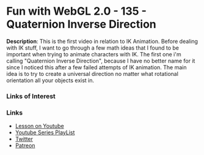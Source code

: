# Fun with WebGL 2.0 - 135 - Quaternion Inverse Direction
**Description**:
This is the first video in relation to IK Animation. Before dealing with IK stuff, I want to
go through a few math ideas that I found to be important when trying to animate characters 
with IK. The first one i'm calling "Quaternion Inverse Direction", because I have no better
name for it since I noticed this after a few failed attempts of IK animation. The main idea
is to try to create a universal direction no matter what rotational orientation all your
objects exist in.

### Links of Interest


### Links
* [Lesson on Youtube](https://youtu.be/hT5asIUBoX8)
* [Youtube Series PlayList](https://www.youtube.com/playlist?list=PLMinhigDWz6emRKVkVIEAaePW7vtIkaIF)
* [Twitter](https://twitter.com/SketchpunkLabs)
* [Patreon](https://www.patreon.com/sketchpunk)